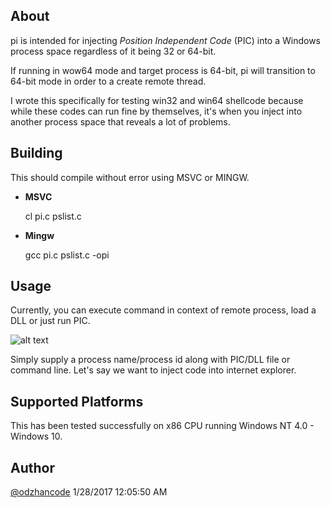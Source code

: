 
## About ##

pi is intended for injecting *Position Independent Code* (PIC) into a Windows process space regardless of it being 32 or 64-bit.

If running in wow64 mode and target process is 64-bit, pi will transition to 64-bit mode in order to a create remote thread.

I wrote this specifically for testing win32 and win64 shellcode because while these codes can run fine by themselves, it's when you inject into another process space that reveals a lot of problems. 

## Building ##

This should compile without error using MSVC or MINGW.

* **MSVC**

	cl pi.c pslist.c

* **Mingw**
	
	gcc pi.c pslist.c -opi

## Usage ##

Currently, you can execute command in context of remote process, load a DLL or just run PIC.

![alt text](https://github.com/odzhan/shellcode/blob/master/win/ss/pi.png)

Simply supply a process name/process id along with PIC/DLL file or command line. Let's say we want to inject code into internet explorer.

## Supported Platforms ##

This has been tested successfully on x86 CPU running Windows NT 4.0 - Windows 10.
## Author ##

[@odzhancode](https://www.twitter.com/odzhancode "Follow me on Twitter")
1/28/2017 12:05:50 AM 

